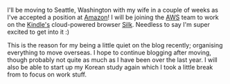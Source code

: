 I'll be moving to Seattle, Washington with my wife in a couple of weeks as I've accepted a position at [Amazon][1]! I will be joining the [AWS][2] team to work on the [Kindle's][3] cloud-powered browser [Silk][4]. Needless to say I'm super excited to get into it :)

This is the reason for my being a little quiet on the blog recently; organising everything to move overseas. I hope to continue blogging after moving, though probably not quite as much as I have been over the last year. I will also be able to start up my Korean study again which I took a little break from to focus on work stuff.

[1]: http://www.amazon.com/
[2]: http://aws.amazon.com/
[3]: http://en.wikipedia.org/wiki/Amazon_Kindle
[4]: http://en.wikipedia.org/wiki/Amazon_Silk